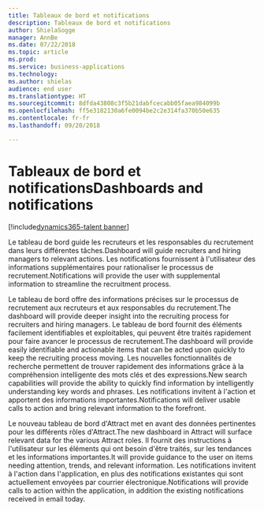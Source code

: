 ```yaml
---
title: Tableaux de bord et notifications
description: Tableaux de bord et notifications
author: ShielaSogge
manager: AnnBe
ms.date: 07/22/2018
ms.topic: article
ms.prod: 
ms.service: business-applications
ms.technology: 
ms.author: shielas
audience: end user
ms.translationtype: HT
ms.sourcegitcommit: 8dfda43808c3f5b21dabfcecabb05faea984099b
ms.openlocfilehash: ff5e3182130a6fe0094be2c2e314fa370b50e635
ms.contentlocale: fr-fr
ms.lasthandoff: 09/20/2018

---
```


# <a name="dashboards-and-notifications"></a><span data-ttu-id="4aa97-103">Tableaux de bord et notifications</span><span class="sxs-lookup"><span data-stu-id="4aa97-103">Dashboards and notifications</span></span>

[!include[dynamics365-talent banner](../../includes/dynamics365-talent.md)]

<span data-ttu-id="4aa97-104">Le tableau de bord guide les recruteurs et les responsables du recrutement dans leurs différentes tâches.</span><span class="sxs-lookup"><span data-stu-id="4aa97-104">Dashboard will guide recruiters and hiring managers to relevant actions.</span></span> <span data-ttu-id="4aa97-105">Les notifications fournissent à l'utilisateur des informations supplémentaires pour rationaliser le processus de recrutement.</span><span class="sxs-lookup"><span data-stu-id="4aa97-105">Notifications will provide the user with supplemental information to streamline the recruitment process.</span></span>

<span data-ttu-id="4aa97-106">Le tableau de bord offre des informations précises sur le processus de recrutement aux recruteurs et aux responsables du recrutement.</span><span class="sxs-lookup"><span data-stu-id="4aa97-106">The dashboard will provide deeper insight into the recruiting process for recruiters and hiring managers.</span></span> <span data-ttu-id="4aa97-107">Le tableau de bord fournit des éléments facilement identifiables et exploitables, qui peuvent être traités rapidement pour faire avancer le processus de recrutement.</span><span class="sxs-lookup"><span data-stu-id="4aa97-107">The dashboard will provide easily identifiable and actionable items that can be acted upon quickly to keep the recruiting process moving.</span></span> <span data-ttu-id="4aa97-108">Les nouvelles fonctionnalités de recherche permettent de trouver rapidement des informations grâce à la compréhension intelligente des mots clés et des expressions.</span><span class="sxs-lookup"><span data-stu-id="4aa97-108">New search capabilities will provide the ability to quickly find information by intelligently understanding key words and phrases.</span></span>
<span data-ttu-id="4aa97-109">Les notifications invitent à l'action et apportent des informations importantes.</span><span class="sxs-lookup"><span data-stu-id="4aa97-109">Notifications will deliver usable calls to action and bring relevant information to the forefront.</span></span>

<span data-ttu-id="4aa97-110">Le nouveau tableau de bord d'Attract met en avant des données pertinentes pour les différents rôles d'Attract.</span><span class="sxs-lookup"><span data-stu-id="4aa97-110">The new dashboard in Attract will surface relevant data for the various Attract roles.</span></span> <span data-ttu-id="4aa97-111">Il fournit des instructions à l'utilisateur sur les éléments qui ont besoin d'être traités, sur les tendances et les informations importantes.</span><span class="sxs-lookup"><span data-stu-id="4aa97-111">It will provide guidance to the user on items needing attention, trends, and relevant information.</span></span> <span data-ttu-id="4aa97-112">Les notifications invitent à l'action dans l'application, en plus des notifications existantes qui sont actuellement envoyées par courrier électronique.</span><span class="sxs-lookup"><span data-stu-id="4aa97-112">Notifications will provide calls to action within the application, in addition the existing notifications received in email today.</span></span>

<!--
## Who uses this feature
This feature is mainly used by recruiters and hiring managers within an
organization.
## Availability
Cloud
## Regional availability
Global
-->

